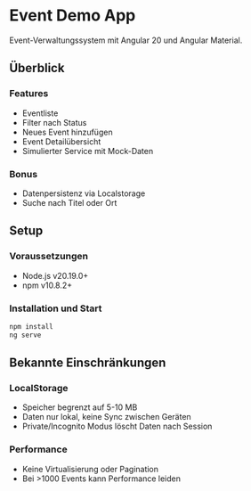 # Event Demo App

Event-Verwaltungssystem mit Angular 20 und Angular Material.

## Überblick

### Features

- Eventliste
- Filter nach Status
- Neues Event hinzufügen
- Event Detailübersicht
- Simulierter Service mit Mock-Daten

### Bonus

- Datenpersistenz via Localstorage
- Suche nach Titel oder Ort

## Setup

### Voraussetzungen

- Node.js v20.19.0+
- npm v10.8.2+

### Installation und Start

```bash
npm install
ng serve
```

## Bekannte Einschränkungen

### LocalStorage

- Speicher begrenzt auf 5-10 MB
- Daten nur lokal, keine Sync zwischen Geräten
- Private/Incognito Modus löscht Daten nach Session

### Performance

- Keine Virtualisierung oder Pagination
- Bei >1000 Events kann Performance leiden
